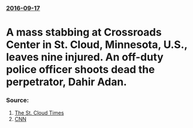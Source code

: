 ### [2016-09-17](/news/2016/09/17/index.md)

# A mass stabbing at Crossroads Center in St. Cloud, Minnesota, U.S., leaves nine injured. An off-duty police officer shoots dead the perpetrator, Dahir Adan. 




### Source:

1. [The St. Cloud Times](http://www.sctimes.com/story/news/local/2016/09/17/reports-several-hurt-crossroads-center-incident/90607870/)
2. [CNN](http://www.cnn.com/2016/09/18/us/minnesota-mall-stabbing/)
